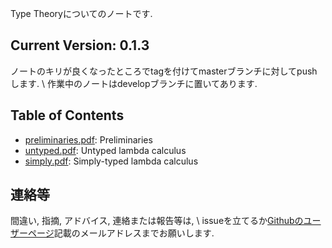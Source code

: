 ---
---

Type Theoryについてのノートです.

## Current Version: 0.1.3

ノートのキリが良くなったところでtagを付けてmasterブランチに対してpushします. \\
作業中のノートはdevelopブランチに置いてあります.

## Table of Contents

- [preliminaries.pdf](pdf/preliminaries.pdf): Preliminaries
- [untyped.pdf](pdf/untyped.pdf): Untyped lambda calculus
- [simply.pdf](pdf/simply.pdf): Simply-typed lambda calculus

## 連絡等

間違い, 指摘, アドバイス, 連絡または報告等は, \\
issueを立てるか[Githubのユーザーページ](https://github.com/myuon)記載のメールアドレスまでお願いします.


